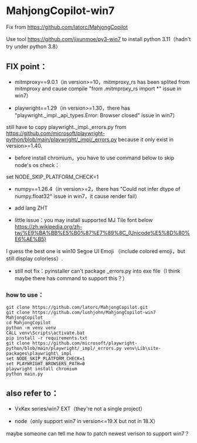 # MahjongCopilot-win7

Fix from https://github.com/latorc/MahjongCopilot

Use tool https://github.com/jixunmoe/py3-win7 to install python 3.11（hadn't try under python 3.8）


## FIX point：

* mitmproxy==9.0.1（in version>=10，mitmproxy_rs has been splited from mitmproxy and cause compile "from .mitmproxy_rs import *" issue in win7）


* playwright==1.29（in version>=1.30，there has "playwright._impl._api_types.Error: Browser closed" issue in win7）

still have to copy playwright._impl._errors.py from https://github.com/microsoft/playwright-python/blob/main/playwright/_impl/_errors.py because it only exist in version>=1.40.

* before install chromium，you have to use command below to skip node's os check：

set NODE_SKIP_PLATFORM_CHECK=1


* numpy==1.26.4（in version>=2，there has "Could not infer dtype of numpy.float32" issue in win7，it cause render fail）


* add lang ZHT


* little issue：you may install supported MJ Tile font below https://zh.wikipedia.org/zh-tw/%E9%BA%BB%E5%B0%87%E7%89%8C_(Unicode%E5%8D%80%E6%AE%B5)

I guess the best one is win10 Segoe UI Emoji （include colored emoji，but still display colorless）.

* still not fix：pyinstaller can't package _errors.py into exe file（I think maybe there has command to support this？）


### how to use：

```batch
git clone https://github.com/latorc/MahjongCopilot.git
git clone https://github.com/lushjohn/MahjongCopilot-win7 MahjongCopilot
cd MahjongCopilot
python -m venv venv
CALL venv\Scripts\activate.bat
pip install -r requirements.txt
git clone https://github.com/microsoft/playwright-python/blob/main/playwright/_impl/_errors.py venv\Lib\site-packages\playwright\_impl
set NODE_SKIP_PLATFORM_CHECK=1
set PLAYWRIGHT_BROWSERS_PATH=0
playwright install chromium
python main.py
```

## also refer to：

* VxKex series/win7 EXT（they're not a single project）

* node（only support win7 in version<=19.X but not in 18.X）


maybe someone can tell me how to patch newest verison to support win7？
